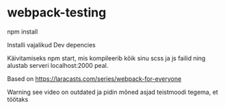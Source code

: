 # webpack-testing
npm install

Installi vajalikud Dev depencies

Käivitamiseks npm start, mis kompileerib kõik sinu scss ja js failid ning alustab serveri localhost:2000 peal.

Based on https://laracasts.com/series/webpack-for-everyone

Warning see video on outdated ja pidin mõned asjad teistmoodi tegema, et töötaks


